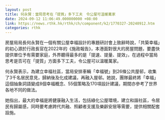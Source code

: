 ```yaml
---
layout: post
title: 何永賢：當局思考在「提質」多下工夫　令公屋可溫暖萬家
date: 2024-09-12 11:06:49.000000000 +08:00
link: https://news.rthk.hk/rthk/ch/component/k2/1770327-20240912.htm
categories: rthk
---
```


房屋局局長何永賢在一個有關公屋幸福設計的專題研討會上致辭時說，「共築幸福」的初心源於行政長官在2022年的《施政報告》，本港面對很大的房屋問題，要盡快提供單位予有需要家庭，外界聽得最多的是「提速、提量、提效」，在過程中當局思考是否可在「提質」方面多下工夫，令公屋可以溫暖萬家。

何永賢表示，為建立幸福社區，當局安排車輛「幸福號」到26條公共屋邨，收集了3千名居民意見，歸納後及化成建議，再融入屋邨。她說，團隊最終將「幸福」這個抽象詞語變成8個幸福概念、55個策略及170項設計建議，期間亦參考了世界各地不同的做法。

她指出，最大的幸福是將健康融入生活，包括綠化公屋環境，建立和諧社區，令居民有歸屬感，同時要考慮跨代共融、照顧者支援及樂齡安居等需要，提供相關配套設施。

